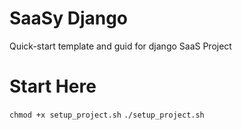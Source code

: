 # SaaSy Django
Quick-start template and guid for django SaaS Project

# Start Here
```chmod +x setup_project.sh```
```./setup_project.sh```


